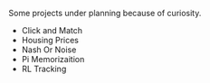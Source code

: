 Some projects under planning because of curiosity.
- Click and Match
- Housing Prices
- Nash Or Noise
- Pi Memorizaition
- RL Tracking
